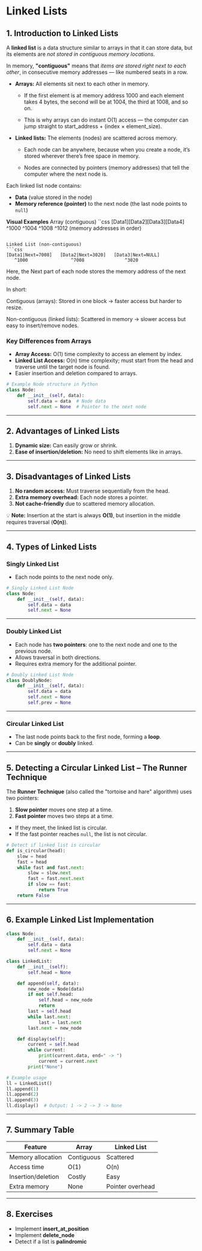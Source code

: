 # Linked Lists

## 1. Introduction to Linked Lists

A **linked list** is a data structure similar to arrays in that it can store data, but its elements are *not stored in contiguous memory locations*.

In memory, **"contiguous"** means that *items are stored right next to each other*, in consecutive memory addresses — like numbered seats in a row.

- **Arrays:** All elements sit next to each other in memory.

    - If the first element is at memory address 1000 and each element takes 4 bytes, the second will be at 1004, the third at 1008, and so on.

    - This is why arrays can do instant O(1) access — the computer can jump straight to start_address + (index × element_size).

- **Linked lists:** The elements (nodes) are scattered across memory.

    - Each node can be anywhere, because when you create a node, it’s stored wherever there’s free space in memory.

    - Nodes are connected by pointers (memory addresses) that tell the computer where the next node is.

Each linked list node contains:
- **Data** (value stored in the node)
- **Memory reference (pointer)** to the next node (the last node points to `null`)

**Visual Examples**
Array (contiguous)
``css
[Data1][Data2][Data3][Data4]
 ^1000   ^1004   ^1008   ^1012   (memory addresses in order)
```

Linked List (non-contiguous)
```css
[Data1|Next=7008]   [Data2|Next=3020]   [Data3|Next=NULL]
   ^1000                ^7008               ^3020
```
Here, the Next part of each node stores the memory address of the next node.

In short:

Contiguous (arrays): Stored in one block → faster access but harder to resize.

Non-contiguous (linked lists): Scattered in memory → slower access but easy to insert/remove nodes.

### Key Differences from Arrays
- **Array Access:** O(1) time complexity to access an element by index.
- **Linked List Access:** O(n) time complexity; must start from the head and traverse until the target node is found.
- Easier insertion and deletion compared to arrays.

```python
# Example Node structure in Python
class Node:
    def __init__(self, data):
        self.data = data  # Node data
        self.next = None  # Pointer to the next node
```

---

## 2. Advantages of Linked Lists
1. **Dynamic size:** Can easily grow or shrink.
2. **Ease of insertion/deletion:** No need to shift elements like in arrays.

---

## 3. Disadvantages of Linked Lists
1. **No random access:** Must traverse sequentially from the head.
2. **Extra memory overhead:** Each node stores a pointer.
3. **Not cache-friendly** due to scattered memory allocation.

💡 **Note:** Insertion at the start is always **O(1)**, but insertion in the middle requires traversal (**O(n)**).

---

## 4. Types of Linked Lists

### Singly Linked List
- Each node points to the next node only.
```python
# Singly Linked List Node
class Node:
    def __init__(self, data):
        self.data = data
        self.next = None
```

---

### Doubly Linked List
- Each node has **two pointers**: one to the next node and one to the previous node.
- Allows traversal in both directions.
- Requires extra memory for the additional pointer.

```python
# Doubly Linked List Node
class DoublyNode:
    def __init__(self, data):
        self.data = data
        self.next = None
        self.prev = None
```

---

### Circular Linked List
- The last node points back to the first node, forming a **loop**.
- Can be **singly** or **doubly** linked.

---

## 5. Detecting a Circular Linked List – The Runner Technique
The **Runner Technique** (also called the "tortoise and hare" algorithm) uses two pointers:
1. **Slow pointer** moves one step at a time.
2. **Fast pointer** moves two steps at a time.
- If they meet, the linked list is circular.
- If the fast pointer reaches `null`, the list is not circular.

```python
# Detect if linked list is circular
def is_circular(head):
    slow = head
    fast = head
    while fast and fast.next:
        slow = slow.next
        fast = fast.next.next
        if slow == fast:
            return True
    return False
```

---

## 6. Example Linked List Implementation

```python
class Node:
    def __init__(self, data):
        self.data = data
        self.next = None

class LinkedList:
    def __init__(self):
        self.head = None

    def append(self, data):
        new_node = Node(data)
        if not self.head:
            self.head = new_node
            return
        last = self.head
        while last.next:
            last = last.next
        last.next = new_node

    def display(self):
        current = self.head
        while current:
            print(current.data, end=" -> ")
            current = current.next
        print("None")

# Example usage
ll = LinkedList()
ll.append(1)
ll.append(2)
ll.append(3)
ll.display()  # Output: 1 -> 2 -> 3 -> None
```

---

## 7. Summary Table

| Feature | Array | Linked List |
|---------|-------|-------------|
| Memory allocation | Contiguous | Scattered |
| Access time | O(1) | O(n) |
| Insertion/deletion | Costly | Easy |
| Extra memory | None | Pointer overhead |

---

## 8. Exercises
- Implement **insert_at_position**
- Implement **delete_node**
- Detect if a list is **palindromic**

